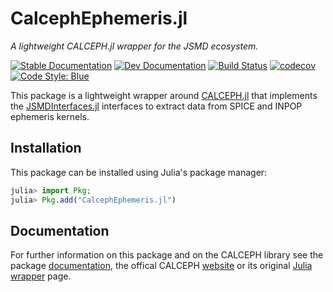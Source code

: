 # CalcephEphemeris.jl 

_A lightweight CALCEPH.jl wrapper for the JSMD ecosystem._ 

[![Stable Documentation](https://img.shields.io/badge/docs-stable-blue.svg)](https://juliaspacemissiondesign.github.io/CalcephEphemeris.jl/stable/) 
[![Dev Documentation](https://img.shields.io/badge/docs-dev-blue.svg)](https://juliaspacemissiondesign.github.io/CalcephEphemeris.jl/dev/) 
[![Build Status](https://github.com/JuliaSpaceMissionDesign/CalcephEphemeris.jl/actions/workflows/ci.yml/badge.svg?branch=main)](https://github.com/JuliaSpaceMissionDesign/CalcephEphemeris.jl/actions/workflows/ci.yml)
[![codecov](https://codecov.io/gh/JuliaSpaceMissionDesign/CalcephEphemeris.jl/branch/main/graph/badge.svg?token=3SJCV229XX)](https://codecov.io/gh/JuliaSpaceMissionDesign/CalcephEphemeris.jl)
[![Code Style: Blue](https://img.shields.io/badge/code%20style-blue-4495d1.svg)](https://github.com/invenia/BlueStyle)

This package is a lightweight wrapper around [CALCEPH.jl](https://github.com/JuliaAstro/CALCEPH.jl) that implements the [JSMDInterfaces.jl](https://github.com/JuliaSpaceMissionDesign/JSMDInterfaces.jl) interfaces to extract data from SPICE and INPOP ephemeris kernels. 

## Installation

This package can be installed using Julia's package manager: 
```julia
julia> import Pkg; 
julia> Pkg.add("CalcephEphemeris.jl")
```

## Documentation 

For further information on this package and on the CALCEPH library see the package [documentation](https://juliaspacemissiondesign.github.io/CalcephEphemeris.jl/stable/), 
the offical CALCEPH [website](https://www.imcce.fr/inpop/calceph) or its original 
[Julia wrapper](https://github.com/JuliaAstro/CALCEPH.jl) page.
